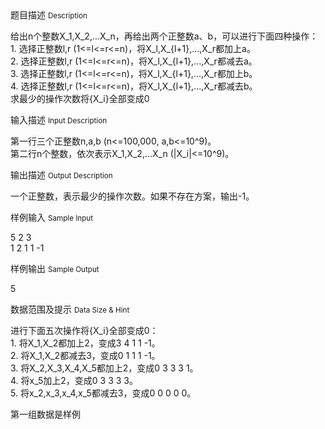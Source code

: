 <div class="panel panel-default">
<div class="area-title">
<span>
题目描述
<small>Description</small>
</span></div>
<div class="panel-body">

<p>给出n个整数X_1,X_2,...X_n，再给出两个正整数a、b，可以进行下面四种操作：<br>1. 选择正整数l,r (1&lt;=l&lt;=r&lt;=n)，将X_l,X_{l+1},...,X_r都加上a。<br>2. 选择正整数l,r (1&lt;=l&lt;=r&lt;=n)，将X_l,X_{l+1},...,X_r都减去a。<br>3. 选择正整数l,r (1&lt;=l&lt;=r&lt;=n)，将X_l,X_{l+1},...,X_r都加上b。<br>4. 选择正整数l,r (1&lt;=l&lt;=r&lt;=n)，将X_l,X_{l+1},...,X_r都减去b。<br>求最少的操作次数将{X_i}全部变成0</p>

</div>
</div>

<div class="panel panel-default">
<div class="area-title">
<span>
输入描述
<small>Input Description</small>
</span></div>
<div class="panel-body">
<p>第一行三个正整数n,a,b (n&lt;=100,000, a,b&lt;=10^9)。<br>第二行n个整数，依次表示X_1,X_2,...X_n (|X_i|&lt;=10^9)。</p>

</div>
</div>
<div  class="panel panel-default">
<div class="area-title">
<span>
输出描述
<small>Output Description</small>
</span></div>
<div class="panel-body">

<p>一个正整数，表示最少的操作次数。如果不存在方案，输出-1。</p>

</div>
</div>


<div class="panel panel-default">
<div class="area-title">
<span>
样例输入
<small>Sample Input</small>
</span></div>
<div class="panel-body">
<p>5 2 3<br>1 2 1 1 -1</p>

</div>
</div>

<div class="panel panel-default">
<div class="area-title">
<span>
样例输出
<small>Sample Output</small>
</span></div>
<div class="panel-body">
<p>5</p>

</div>
</div>

<div class="panel panel-default">
<div class="area-title">
<span>
数据范围及提示
<small>Data Size & Hint</small>
</span></div>
<div class="panel-body">
<p>进行下面五次操作将{X_i}全部变成0：<br>1. 将X_1,X_2都加上2，变成3 4 1 1 -1。<br>2. 将X_1,X_2都减去3，变成0 1 1 1 -1。<br>3. 将X_2,X_3,X_4,X_5都加上2，变成0 3 3 3 1。<br>4. 将x_5加上2，变成0 3 3 3 3。<br>5. 将x_2,x_3,x_4,x_5都减去3，变成0 0 0 0 0。</p>
<p>第一组数据是样例</p>
</div>
</div>